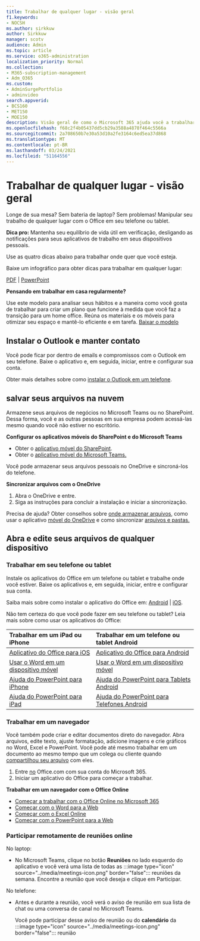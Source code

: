 ```yaml
---
title: Trabalhar de qualquer lugar - visão geral
f1.keywords:
- NOCSH
ms.author: sirkkuw
author: Sirkkuw
manager: scotv
audience: Admin
ms.topic: article
ms.service: o365-administration
localization_priority: Normal
ms.collection:
- M365-subscription-management
- Adm_O365
ms.custom:
- AdminSurgePortfolio
- adminvideo
search.appverid:
- BCS160
- MET150
- MOE150
description: Visão geral de como o Microsoft 365 ajuda você a trabalhar em qualquer lugar.
ms.openlocfilehash: f68c2f4b05437dd5cb29a3588a4878f464c5566a
ms.sourcegitcommit: 2a708650b7e30a53d10a2fe3164c6ed5ea37d868
ms.translationtype: MT
ms.contentlocale: pt-BR
ms.lasthandoff: 03/24/2021
ms.locfileid: "51164556"
---
```

# <a name="work-from-anywhere---overview"></a>Trabalhar de qualquer lugar - visão geral

Longe de sua mesa? Sem bateria de laptop? Sem problemas! Manipular seu trabalho de qualquer lugar com o Office em seu telefone ou tablet.

**Dica pro:** Mantenha seu equilíbrio de vida útil em verificação, desligando as notificações para seus aplicativos de trabalho em seus dispositivos pessoais.

Use as quatro dicas abaixo para trabalhar onde quer que você esteja.

Baixe um infográfico para obter dicas para trabalhar em qualquer lugar: 

[PDF](https://go.microsoft.com/fwlink/?linkid=2079451)  |  [PowerPoint](https://go.microsoft.com/fwlink/?linkid=2079455)

**Pensando em trabalhar em casa regularmente?**

Use este modelo para analisar seus hábitos e a maneira como você gosta de trabalhar para criar um plano que funcione à medida que você faz a transição para um home office. Reúna os materiais e os móveis para otimizar seu espaço e mantê-lo eficiente e em tarefa. [Baixar o modelo](https://templates.office.com/EN-US/work-from-home-checklist-TM77989015)

## <a name="install-outlook-and-keep-in-touch"></a>Instalar o Outlook e manter contato

Você pode ficar por dentro de emails e compromissos com o Outlook em seu telefone. Baixe o aplicativo e, em seguida, iniciar, entre e configurar sua conta.

Obter mais detalhes sobre como [instalar o Outlook em um telefone](https://support.microsoft.com/office/647909af-560f-4977-ae45-3b45ad9e8236).

## <a name="save-your-files-to-the-cloud"></a>salvar seus arquivos na nuvem

Armazene seus arquivos de negócios no Microsoft Teams ou no SharePoint. Dessa forma, você e as outras pessoas em sua empresa podem acessá-las mesmo quando você não estiver no escritório.

**Configurar os aplicativos móveis do SharePoint e do Microsoft Teams**

- Obter o [aplicativo móvel do SharePoint](https://support.microsoft.com/office/539608ac-4725-455e-aea0-9ca1f769849f).
- Obter o [aplicativo móvel do Microsoft Teams.](https://support.microsoft.com/office/set-up-your-teams-mobile-apps-1ba8dce3-1122-47f4-8db6-00a4f93117e8)

Você pode armazenar seus arquivos pessoais no OneDrive e sincroná-los do telefone.

**Sincronizar arquivos com o OneDrive**

1. Abra o OneDrive e entre.
1. Siga as instruções para concluir a instalação e iniciar a sincronização.

Precisa de ajuda? Obter conselhos sobre [onde armazenar arquivos](https://support.microsoft.com/office/c7c20284-bc94-47f4-9728-d28e9daf0790), como usar o aplicativo [móvel do OneDrive](https://support.microsoft.com/office/448d4051-3a43-4d2e-b1d8-de0aa03c069e) e como sincronizar [arquivos e pastas.](https://support.microsoft.com/office/d9262485-9bf8-4ceb-bac2-e83f68cb6a97)

## <a name="open-and-edit-your-files-from-any-device"></a>Abra e edite seus arquivos de qualquer dispositivo

### <a name="work-on-your-phone-or-tablet"></a>Trabalhar em seu telefone ou tablet

Instale os aplicativos do Office em um telefone ou tablet e trabalhe onde você estiver. Baixe os aplicativos e, em seguida, iniciar, entre e configurar sua conta.

Saiba mais sobre como instalar o aplicativo do Office em: [Android](https://support.microsoft.com/office/647909af-560f-4977-ae45-3b45ad9e8236)  |  [iOS](https://support.microsoft.com/office/d1ad9f23-0fa3-4cf1-bf26-ff35336fd343).

Não tem certeza do que você pode fazer em seu telefone ou tablet? Leia mais sobre como usar os aplicativos do Office:

| Trabalhar em um iPad ou iPhone| Trabalhar em um telefone ou tablet Android| 
| :------------------- | :------------------- |
| [Aplicativo do Office para iOS](https://support.microsoft.com/office/microsoft-office-app-for-ios-c8880c05-883a-46b6-ad32-9bffa31228d0)  | [Aplicativo do Office para Android](https://support.microsoft.com/en-us/office/microsoft-office-app-for-android-0383d031-a1c6-46c9-b734-53cd1d22765b)| 
| [Usar o Word em um dispositivo móvel](https://support.microsoft.com/office/93446a8c-3809-4227-902c-11f11ebe8c2a)|[Usar o Word em um dispositivo móvel](https://support.microsoft.com/office/93446a8c-3809-4227-902c-11f11ebe8c2a)| 
| [Ajuda do PowerPoint para iPhone](https://support.microsoft.com/office/powerpoint-for-iphone-help-754fcb37-783b-4e8a-afca-edb900221b8b)|[Ajuda do PowerPoint para Tablets Android](https://support.microsoft.com/office/2ada1d22-3784-4943-bc47-9d1ede42875c)| 
| [Ajuda do PowerPoint para iPad](https://support.microsoft.com/office/powerpoint-for-ipad-help-b75ce3bb-03e3-46df-a792-647573fef84a)|[Ajuda do PowerPoint para Telefones Android](https://support.microsoft.com/office/f6714e00-0ee2-48d1-bd3d-e1997565861f)| 

### <a name="work-in-a-browser"></a>Trabalhar em um navegador

Você também pode criar e editar documentos direto do navegador. Abra arquivos, edite texto, ajuste formatação, adicione imagens e crie gráficos no Word, Excel e PowerPoint. Você pode até mesmo trabalhar em um documento ao mesmo tempo que um colega ou cliente quando [compartilhou seu arquivo](https://support.microsoft.com/office/6725104a-6df7-4778-99c4-c06217dffecc) com eles.

1. Entre [no](https://office.com) Office.com com sua conta do Microsoft 365.
1. Iniciar um aplicativo do Office para começar a trabalhar.

**Trabalhar em um navegador com o Office Online**

- [Começar a trabalhar com o Office Online no Microsoft 365](https://support.microsoft.com/office/5622c7c9-721d-4b3d-8cb9-a7276c2470e5)
- [Começar com o Word para a Web](https://support.microsoft.com/office/b406a6f9-341e-45f2-b9ac-ed85b6f7b8f6)
- [Começar com o Excel Online](https://support.microsoft.com/office/63b50461-38c4-4c93-a17e-36998be0e3d0)
- [Começar com o PowerPoint para a Web](https://support.microsoft.com/office/21360025-7eef-4173-9d7c-08281d55f64a)

### <a name="join-online-meetings-remotely"></a>Participar remotamente de reuniões online

No laptop:

- No Microsoft Teams, clique no botão **Reuniões** no lado esquerdo do aplicativo e você verá uma lista de todas as :::image type="icon" source="../media/meetings-icon.png" border="false"::: reuniões da semana. Encontre a reunião que você deseja e clique em Participar.

No telefone:

- Antes e durante a reunião, você verá o aviso de reunião em sua lista de chat ou uma conversa de canal no Microsoft Teams.

    Você pode participar desse aviso de reunião ou do **calendário** da :::image type="icon" source="../media/meetings-icon.png" border="false"::: reunião
